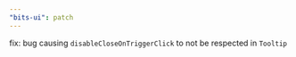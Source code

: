 ```yaml
---
"bits-ui": patch
---
```


fix: bug causing `disableCloseOnTriggerClick` to not be respected in `Tooltip`
